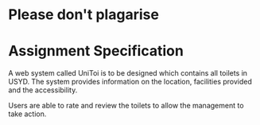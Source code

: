 # Please don't plagarise

# Assignment Specification

A web system called UniToi is to be designed which contains all toilets in USYD. The system provides information on the location, 
facilities provided and the accessibility.

Users are able to rate and review the toilets to allow the management to take action.

